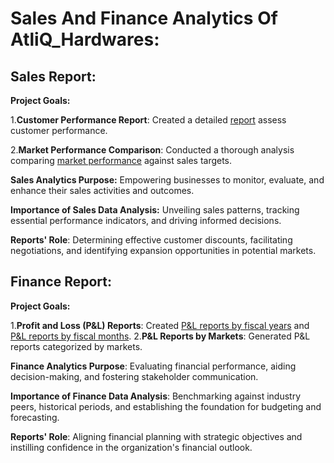 # Sales And Finance Analytics Of AtliQ_Hardwares:

## Sales Report:

**Project Goals:** 

1.**Customer Performance Report**: Created a detailed [report](https://github.com/krunalpr/Sales_And_Finance_Analytics_Of_AtliQ_Hardwares/blob/main/Customer%20Performance%20Report.pdf) assess customer performance.

2.**Market Performance Comparison**: Conducted a thorough analysis comparing [market performance](https://github.com/krunalpr/Sales_And_Finance_Analytics_Of_AtliQ_Hardwares/blob/main/Market%20Performance%20vs%20Target%20Report.pdf) against sales targets.

**Sales Analytics Purpose:** Empowering businesses to monitor, evaluate, and enhance their sales activities and outcomes.

**Importance of Sales Data Analysis:** Unveiling sales patterns, tracking essential performance indicators, and driving informed decisions.

**Reports' Role**: Determining effective customer discounts, facilitating negotiations, and identifying expansion opportunities in potential markets.


## Finance Report:

**Project Goals:** 

1.**Profit and Loss (P&L) Reports**: Created [P&L reports by fiscal years](https://github.com/krunalpr/Sales_And_Finance_Analytics_Of_AtliQ_Hardwares/blob/main/P%26L%20Statement%20By%20Fiscal%20Years.pdf) and [P&L reports by fiscal months]().
2.**P&L Reports by Markets**: Generated P&L reports categorized by markets.

**Finance Analytics Purpose**: Evaluating financial performance, aiding decision-making, and fostering stakeholder communication.

**Importance of Finance Data Analysis**: Benchmarking against industry peers, historical periods, and establishing the foundation for budgeting and forecasting.

**Reports' Role**: Aligning financial planning with strategic objectives and instilling confidence in the organization's financial outlook.
